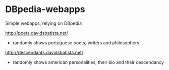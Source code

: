 # DBpedia-webapps

Simple webapps, relying on DBpedia 

http://poets.davidsbatista.net/

 - randomly shows portuguese poets, writers and philosophers
 
http://descendants.davidsbatista.net/

 - randomly shows american personalities, their bio and their descendancy
